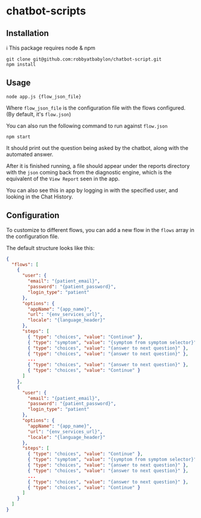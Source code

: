 # chatbot-scripts

## Installation
ℹ️ This package requires node & npm

```
git clone git@github.com:robbyatbabylon/chatbot-script.git
npm install
```

## Usage

```
node app.js {flow_json_file}
```

Where `flow_json_file` is the configuration file with the flows configured. (By default, it's `flow.json`)

You can also run the following command to run against `flow.json`

```
npm start
```

It should print out the question being asked by the chatbot, along with the automated answer.

After it is finished running, a file should appear under the reports directory with the `json` coming back from the diagnostic engine, which is the equivalent of the `View Report` seen in the app.

You can also see this in app by logging in with the specified user, and looking in the Chat History.

## Configuration

To customize to different flows, you can add a new flow in the `flows` array in the configuration file.

The default structure looks like this:
```json
{
  "flows": [
    {
      "user": {
        "email": "{patient_email}",
        "password": "{patient_password}",
        "login_type": "patient"
      },
      "options": {
        "appName": "{app_name}",
        "url": "{env_services_url}",
        "locale": "{language_header}"
      },
      "steps": [
        { "type": "choices", "value": "Continue" },
        { "type": "symptom", "value": "{symptom from symptom selector}" },
        { "type": "choices", "value": "{answer to next question}" },
        { "type": "choices", "value": "{answer to next question}" },
        ...
        { "type": "choices", "value": "{answer to next question}" },
        { "type": "choices", "value": "Continue" }
      ]
    },
    {
      "user": {
        "email": "{patient_email}",
        "password": "{patient_password}",
        "login_type": "patient"
      },
      "options": {
        "appName": "{app_name}",
        "url": "{env_services_url}",
        "locale": "{language_header}"
      },
      "steps": [
        { "type": "choices", "value": "Continue" },
        { "type": "symptom", "value": "{symptom from symptom selector}" },
        { "type": "choices", "value": "{answer to next question}" },
        { "type": "choices", "value": "{answer to next question}" },
        ...
        { "type": "choices", "value": "{answer to next question}" },
        { "type": "choices", "value": "Continue" }
      ]
    }
  ]
}
```
